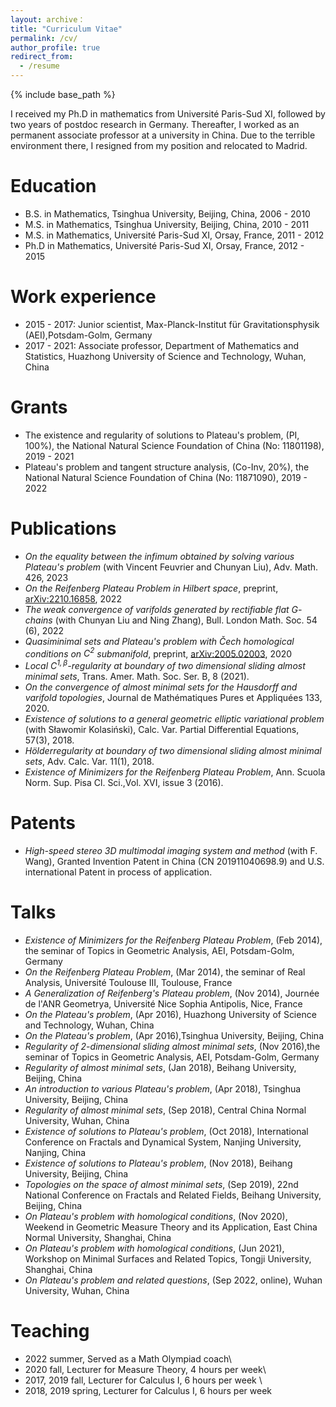 ```yaml
---
layout: archive：
title: "Curriculum Vitae"
permalink: /cv/
author_profile: true
redirect_from:
  - /resume
---
```


{% include base_path %}

I received my Ph.D in mathematics from Université Paris-Sud XI, followed by two years of postdoc research in Germany. Thereafter, I worked as 
an permanent associate professor at a university in China. Due to the terrible environment there, I resigned from my position and relocated to Madrid.

Education
======
- B.S. in Mathematics, Tsinghua University, Beijing, China, 2006 - 2010
- M.S. in Mathematics, Tsinghua University, Beijing, China, 2010 - 2011
- M.S. in Mathematics,  Université Paris-Sud XI, Orsay, France, 2011 - 2012
- Ph.D in Mathematics,  Université Paris-Sud XI, Orsay, France, 2012 - 2015

Work experience
======
- 2015 - 2017: Junior scientist, Max-Planck-Institut für Gravitationsphysik (AEI),Potsdam-Golm, Germany
- 2017 - 2021: Associate professor, Department of Mathematics and Statistics, Huazhong University of Science and Technology, Wuhan, China

Grants
======
- The existence and regularity of solutions to Plateau's problem, (PI, 100%), the National Natural Science Foundation of China (No: 11801198), 2019 - 2021
- Plateau's problem and tangent structure analysis, (Co-Inv, 20\%), the National Natural Science Foundation of China (No: 11871090), 2019 - 2022

Publications
======
- *On the equality between the infimum obtained by solving various Plateau's problem* (with Vincent Feuvrier and Chunyan Liu), Adv. Math. 426, 2023
- *On the Reifenberg Plateau Problem in Hilbert space*, preprint, [arXiv:2210.16858](https://arxiv.org/abs/2210.16858), 2022
- *The weak convergence of varifolds generated by rectifiable flat $G$-chains* (with Chunyan Liu and Ning Zhang), Bull. London Math. Soc. 54 (6), 2022
- *Quasiminimal sets and Plateau's problem with Čech homological conditions on $C^2$ submanifold*, preprint, [arXiv:2005.02003](https://arxiv.org/abs/2005.02003), 2020
- *Local $C^{1,\beta}$-regularity at boundary of two dimensional sliding almost minimal sets*, Trans. Amer. Math. Soc. Ser. B, 8 (2021).
- *On the convergence of almost minimal sets for the Hausdorff and varifold topologies*, Journal de Mathématiques Pures et Appliquées 133, 2020.
- *Existence of solutions to a general geometric  elliptic variational problem* (with Sławomir Kolasiński),  Calc. Var. Partial Differential Equations, 57(3), 2018.
- *Hölderregularity at boundary of two dimensional sliding almost minimal sets*, Adv. Calc. Var. 11(1), 2018.
- *Existence of Minimizers for the Reifenberg Plateau Problem*, Ann. Scuola Norm. Sup. Pisa Cl. Sci.,Vol. XVI, issue 3 (2016).

Patents
===
- *High-speed stereo 3D multimodal imaging system and method* (with F. Wang), Granted Invention Patent in China (CN 201911040698.9) and U.S.	international Patent in process of application.

Talks
======
- *Existence of Minimizers for the Reifenberg Plateau Problem*, (Feb 2014), the seminar of Topics in Geometric Analysis, AEI, Potsdam-Golm, Germany
- *On the Reifenberg Plateau Problem*, (Mar 2014), the seminar of Real Analysis, Université Toulouse III, Toulouse, France
- *A Generalization of Reifenberg's Plateau problem*, (Nov 2014), Journée de  l'ANR Geometrya, Université Nice Sophia Antipolis, Nice, France
- *On the Plateau's problem*, (Apr 2016), Huazhong University of Science and Technology, Wuhan, China
- *On the Plateau's problem*, (Apr 2016),Tsinghua University, Beijing, China
- *Regularity of 2-dimensional sliding almost minimal sets*, (Nov 2016),the seminar of Topics in Geometric Analysis, AEI, Potsdam-Golm,  Germany
- *Regularity of almost minimal sets*, (Jan 2018), Beihang University, Beijing, China
- *An introduction to various Plateau's problem*, (Apr 2018), Tsinghua University, Beijing, China
- *Regularity of almost minimal sets*, (Sep 2018), Central China Normal University, Wuhan, China
- *Existence of solutions to Plateau's problem*, (Oct 2018), International Conference on Fractals and Dynamical System, Nanjing University, Nanjing, China
- *Existence of solutions to Plateau's problem*, (Nov 2018), Beihang University, Beijing, China
- *Topologies on the space of almost minimal sets*, (Sep 2019), 22nd National Conference on Fractals and Related Fields, Beihang University, Beijing, China
- *On Plateau's problem with homological conditions*, (Nov 2020), Weekend in Geometric Measure Theory and its Application, East China Normal University, Shanghai, China
- *On Plateau's problem with homological conditions*, (Jun 2021), Workshop on Minimal Surfaces and Related Topics, Tongji University, Shanghai, China
- *On Plateau's problem and related questions*, (Sep 2022, online), Wuhan University, Wuhan, China

Teaching
======
- 2022 summer, Served as a Math Olympiad coach\\
- 2020 fall, Lecturer for Measure Theory, 4 hours per week\\
- 2017, 2019 fall, Lecturer for Calculus I, 6 hours per week \\
- 2018, 2019 spring, Lecturer for Calculus I, 6 hours per week 
  
